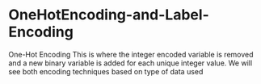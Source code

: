 # OneHotEncoding-and-Label-Encoding
One-Hot Encoding This is where the integer encoded variable is removed and a new binary variable is added for each unique integer value. We will see both encoding techniques based on type of data used
